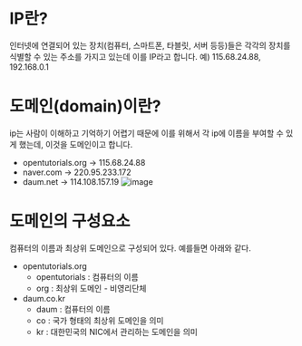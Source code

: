 # IP란?
인터넷에 연결되어 있는 장치(컴퓨터, 스마트폰, 타블릿, 서버 등등)들은 각각의 장치를 식별할 수 있는 주소를 가지고 있는데 이를 IP라고 합니다. 
예) 115.68.24.88, 192.168.0.1

# 도메인(domain)이란?
ip는 사람이 이해하고 기억하기 어렵기 때문에 이를 위해서 각 ip에 이름을 부여할 수 있게 했는데, 이것을 도메인이고 합니다.
  - opentutorials.org -> 115.68.24.88
  - naver.com -> 220.95.233.172
  - daum.net -> 114.108.157.19
![image](https://user-images.githubusercontent.com/41848169/152320416-12159c13-9675-44e9-b00e-a7fe6c4db572.png)

  
# 도메인의 구성요소
컴퓨터의 이름과 최상위 도메인으로 구성되어 있다. 예를들면 아래와 같다.
  - opentutorials.org
      - opentutorials : 컴퓨터의 이름
      - org : 최상위 도메인 - 비영리단체
  - daum.co.kr
      - daum : 컴퓨터의 이름
      - co : 국가 형태의 최상위 도메인을 의미
      - kr : 대한민국의 NIC에서 관리하는 도메인을 의미
